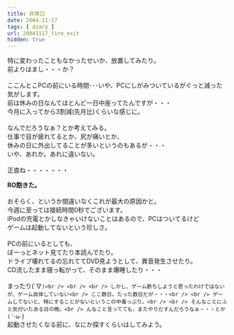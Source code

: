 ```yaml
---
title: 非常口
date: 2004-11-17
tags: [ diary ]
url: 20041117_fire_exit
hidden: true
---
```

特に変わったこともなかったせいか、放置してみたり。<br />
前よりはまし・・・か？<br />
<br />
ここんとこPCの前にいる時間･･･いや、PCにしがみついているがぐっと減った気がします。<br />
前は休みの日なんてほとんど一日中座ってたんですが・・・<br />
今月に入ってから3割減(先月比)くらいな感じに。<br />
<br />
なんでだろうなぁ？とか考えてみる。<br />
仕事で目が疲れてるとか、尻が痛いとか、<br />
休みの日に外出してることが多いというのもあるが・・・<br />
いや、あれか。あれに違いない。<br />
<br />
正直ね・・・・・・・<a></a>
<!--more-->
<strong>RO飽きた。</strong><br />
<br />
おそらく、というか間違いなくこれが最大の原因かと。<br />
今週に至っては接続時間0秒でございます。<br />
iPodの充電とかしなきゃいけないことはあるので、PCはついてるけど<br />
ゲームは起動してないという珍しさ。<br />
<br />
PCの前にいるとしても、<br />
ぼーっとネット見てたり本読んでたり。<br />
ドライブ壊れてるの忘れててDVD見ようとして、異音発生させたり。<br />
CD流したまま寝っ転がって、そのまま爆睡したり・・・<br />
<br />
まったり(´∇`)<br />
<br />
<br />
しかし、ゲーム断ちしようと思ったわけではないが、ゲーム自体していない<br />
ここ数日。たった数日だが・・・<br />
<br />
ゲームしてないと、特にすることがないというこの中毒っぷり。<br />
<br />
そんなことにふと気付いたある日の晩。<br />
んなこと言ってても、またやりだすんだろうなぁ・・・とか(´･ω･`)<br />
起動させたくなる前に、なにか探すくらいはしてみよう。
